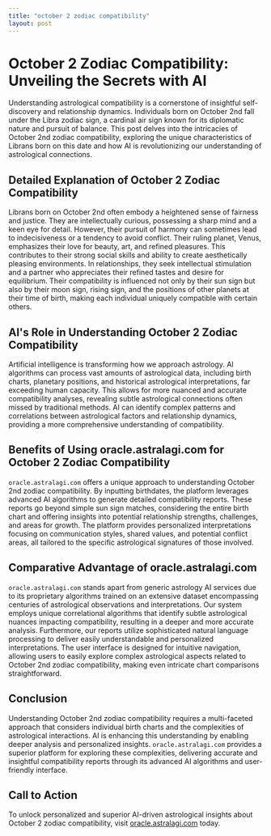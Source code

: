 ```yaml
---
title: "october 2 zodiac compatibility"
layout: post
---
```


# October 2 Zodiac Compatibility: Unveiling the Secrets with AI

Understanding astrological compatibility is a cornerstone of insightful self-discovery and relationship dynamics.  Individuals born on October 2nd fall under the Libra zodiac sign, a cardinal air sign known for its diplomatic nature and pursuit of balance. This post delves into the intricacies of October 2nd zodiac compatibility, exploring the unique characteristics of Librans born on this date and how AI is revolutionizing our understanding of astrological connections.

## Detailed Explanation of October 2 Zodiac Compatibility

Librans born on October 2nd often embody a heightened sense of fairness and justice.  They are intellectually curious, possessing a sharp mind and a keen eye for detail. However, their pursuit of harmony can sometimes lead to indecisiveness or a tendency to avoid conflict.  Their ruling planet, Venus, emphasizes their love for beauty, art, and refined pleasures.  This contributes to their strong social skills and ability to create aesthetically pleasing environments.  In relationships, they seek intellectual stimulation and a partner who appreciates their refined tastes and desire for equilibrium.  Their compatibility is influenced not only by their sun sign but also by their moon sign, rising sign, and the positions of other planets at their time of birth, making each individual uniquely compatible with certain others.

## AI's Role in Understanding October 2 Zodiac Compatibility

Artificial intelligence is transforming how we approach astrology. AI algorithms can process vast amounts of astrological data, including birth charts, planetary positions, and historical astrological interpretations, far exceeding human capacity. This allows for more nuanced and accurate compatibility analyses, revealing subtle astrological connections often missed by traditional methods.  AI can identify complex patterns and correlations between astrological factors and relationship dynamics, providing a more comprehensive understanding of compatibility.


## Benefits of Using oracle.astralagi.com for October 2 Zodiac Compatibility

`oracle.astralagi.com` offers a unique approach to understanding October 2nd zodiac compatibility.  By inputting birthdates, the platform leverages advanced AI algorithms to generate detailed compatibility reports.  These reports go beyond simple sun sign matches, considering the entire birth chart and offering insights into potential relationship strengths, challenges, and areas for growth.  The platform provides personalized interpretations focusing on communication styles, shared values, and potential conflict areas, all tailored to the specific astrological signatures of those involved.


## Comparative Advantage of oracle.astralagi.com

`oracle.astralagi.com` stands apart from generic astrology AI services due to its proprietary algorithms trained on an extensive dataset encompassing centuries of astrological observations and interpretations.  Our system employs unique correlational algorithms that identify subtle astrological nuances impacting compatibility, resulting in a deeper and more accurate analysis.   Furthermore, our reports utilize sophisticated natural language processing to deliver easily understandable and personalized interpretations.  The user interface is designed for intuitive navigation, allowing users to easily explore complex astrological aspects related to October 2nd zodiac compatibility, making even intricate chart comparisons straightforward.


## Conclusion

Understanding October 2nd zodiac compatibility requires a multi-faceted approach that considers individual birth charts and the complexities of astrological interactions. AI is enhancing this understanding by enabling deeper analysis and personalized insights. `oracle.astralagi.com` provides a superior platform for exploring these complexities, delivering accurate and insightful compatibility reports through its advanced AI algorithms and user-friendly interface.

## Call to Action

To unlock personalized and superior AI-driven astrological insights about October 2 zodiac compatibility, visit [oracle.astralagi.com](https://oracle.astralagi.com) today.
